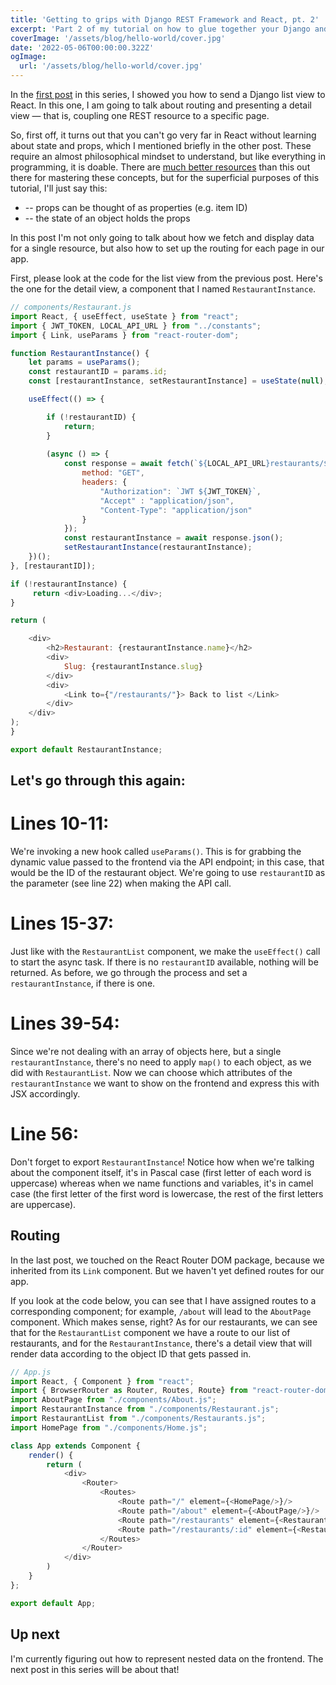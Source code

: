 ```yaml
---
title: 'Getting to grips with Django REST Framework and React, pt. 2'
excerpt: 'Part 2 of my tutorial on how to glue together your Django and React apps, passing data to a frontend.'
coverImage: '/assets/blog/hello-world/cover.jpg'
date: '2022-05-06T00:00:00.322Z'
ogImage:
  url: '/assets/blog/hello-world/cover.jpg'
---
```


In the [first post](/django-rest-react-pt-1/) in this series, I showed you how to send a Django list view to React. In this one, I am going to talk about routing and presenting a detail view — that is, coupling one REST resource to a specific page.

So, first off, it turns out that you can't go very far in React without learning about state and props, which I mentioned briefly in the other post. These require an almost philosophical mindset to understand, but like everything in programming, it is doable. There are [much better resources](https://www.freecodecamp.org/news/react-js-for-beginners-props-state-explained/) than this out there for mastering these concepts, but for the superficial purposes of this tutorial, I'll just say this:

* -- props can be thought of as properties (e.g. item ID)
* -- the state of an object holds the props

In this post I'm not only going to talk about how we fetch and display data for a single resource, but also how to set up the routing for each page in our app.

First, please look at the code for the list view from the previous post. Here's the one for the detail view, a component that I named `RestaurantInstance`.


```javascript
// components/Restaurant.js 
import React, { useEffect, useState } from "react"; 
import { JWT_TOKEN, LOCAL_API_URL } from "../constants"; 
import { Link, useParams } from "react-router-dom"; 

function RestaurantInstance() { 
    let params = useParams(); 
    const restaurantID = params.id; 
    const [restaurantInstance, setRestaurantInstance] = useState(null); 

    useEffect(() => {

        if (!restaurantID) { 
            return; 
        } 
        
        (async () => {
            const response = await fetch(`${LOCAL_API_URL}restaurants/${restaurantID}`, {
                method: "GET", 
                headers: { 
                    "Authorization": `JWT ${JWT_TOKEN}`, 
                    "Accept" : "application/json", 
                    "Content-Type": "application/json" 
                } 
            }); 
            const restaurantInstance = await response.json(); 
            setRestaurantInstance(restaurantInstance); 
    })(); 
}, [restaurantID]); 

if (!restaurantInstance) {
     return <div>Loading...</div>; 
} 

return (

    <div> 
        <h2>Restaurant: {restaurantInstance.name}</h2> 
        <div> 
            Slug: {restaurantInstance.slug} 
        </div> 
        <div> 
            <Link to={"/restaurants/"}> Back to list </Link> 
        </div> 
    </div> 
); 
} 

export default RestaurantInstance;

```

## Let's go through this again:

# **Lines 10-11:**
We're invoking a new hook called `useParams()`. This is for grabbing the dynamic value passed to the frontend via the API endpoint; in this case, that would be the ID of the restaurant object. We're going to use `restaurantID` as the parameter (see line 22) when making the API call.

# **Lines 15-37:**
Just like with the `RestaurantList` component, we make the `useEffect()` call to start the async task. If there is no `restaurantID` available, nothing will be returned. As before, we go through the process and set a `restaurantInstance`, if there is one.

# **Lines 39-54:**
Since we're not dealing with an array of objects here, but a single `restaurantInstance`, there's no need to apply `map()` to each object, as we did with `RestaurantList`. Now we can choose which attributes of the `restaurantInstance` we want to show on the frontend and express this with JSX accordingly.

# **Line 56:**
Don't forget to export `RestaurantInstance`! Notice how when we're talking about the component itself, it's in Pascal case (first letter of each word is uppercase) whereas when we name functions and variables, it's in camel case (the first letter of the first word is lowercase, the rest of the first letters are uppercase).
 
## Routing
In the last post, we touched on the React Router DOM package, because we inherited from its `Link` component. But we haven't yet defined routes for our app.

If you look at the code below, you can see that I have assigned routes to a corresponding component; for example, `/about` will lead to the `AboutPage` component. Which makes sense, right? As for our restaurants, we can see that for the `RestaurantList` component we have a route to our list of restaurants, and for the `RestaurantInstance`, there's a detail view that will render data according to the object ID that gets passed in.

```javascript
// App.js 
import React, { Component } from "react"; 
import { BrowserRouter as Router, Routes, Route} from "react-router-dom"; 
import AboutPage from "./components/About.js"; 
import RestaurantInstance from "./components/Restaurant.js"; 
import RestaurantList from "./components/Restaurants.js"; 
import HomePage from "./components/Home.js"; 

class App extends Component { 
    render() { 
        return ( 
            <div> 
                <Router> 
                    <Routes> 
                        <Route path="/" element={<HomePage/>}/> 
                        <Route path="/about" element={<AboutPage/>}/> 
                        <Route path="/restaurants" element={<RestaurantList/>}/> 
                        <Route path="/restaurants/:id" element={<RestaurantInstance/>}/> 
                    </Routes> 
                </Router> 
            </div> 
        ) 
    } 
}; 

export default App;
```

## Up next
I'm currently figuring out how to represent nested data on the frontend. The next post in this series will be about that!
